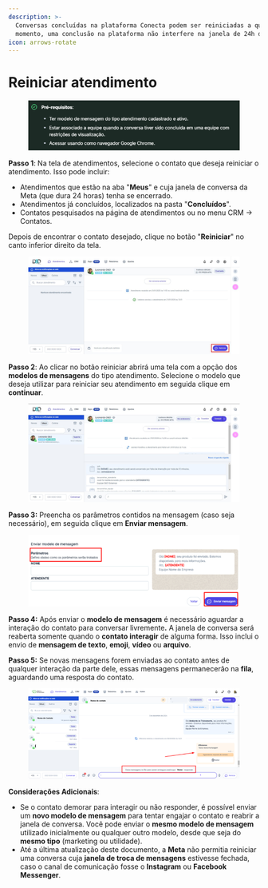 ```yaml
---
description: >-
  Conversas concluídas na plataforma Conecta podem ser reiniciadas a qualquer
  momento, uma conclusão na plataforma não interfere na janela de 24h da Meta.
icon: arrows-rotate
---
```


# Reiniciar atendimento

<figure><img src="../../.gitbook/assets/image (40) (1) (1) (1) (1).png" alt=""><figcaption></figcaption></figure>

**Passo 1**: Na tela de atendimentos, selecione o contato que deseja reiniciar o atendimento. Isso pode incluir:

* Atendimentos que estão na aba "**Meus**" e cuja janela de conversa da Meta (que dura 24 horas) tenha se encerrado.
* Atendimentos já concluídos, localizados na pasta "**Concluídos**".
* Contatos pesquisados na página de atendimentos ou no menu CRM -> Contatos.

Depois de encontrar o contato desejado, clique no botão "**Reiniciar**" no canto inferior direito da tela.

<figure><img src="../../.gitbook/assets/Passo 1 (3) (1).jpg" alt=""><figcaption></figcaption></figure>

**Passo 2**: Ao clicar no botão reiniciar abrirá uma tela com a opção dos **modelos de mensagens** do tipo atendimento. Selecione o modelo que deseja utilizar para reiniciar seu atendimento em seguida clique em **continuar**.

<figure><img src="../../.gitbook/assets/Passo 2 (4) (1).jpg" alt=""><figcaption></figcaption></figure>

**Passo 3:** Preencha os parâmetros contidos na mensagem (caso seja necessário), em seguida clique em **Enviar mensagem**.

<figure><img src="../../.gitbook/assets/image (43) (1).png" alt=""><figcaption></figcaption></figure>

**Passo 4:** Após enviar o **modelo de mensagem** é necessário aguardar a interação do contato para conversar livrement&#x65;**.** A janela de conversa será reaberta somente quando o **contato interagir** de alguma forma. Isso inclui o envio de **mensagem de texto**, **emoji**, **vídeo** ou **arquivo**.

**Passo 5:** Se novas mensagens forem enviadas ao contato antes de qualquer interação da parte dele, essas mensagens permanecerão na **fila**, aguardando uma resposta do contato.

<figure><img src="../../.gitbook/assets/image (45) (1).png" alt=""><figcaption></figcaption></figure>

**Considerações Adicionais**:

* Se o contato demorar para interagir ou não responder, é possível enviar um **novo modelo de mensagem** para tentar engajar o contato e reabrir a janela de conversa. Você pode enviar o **mesmo modelo de mensagem** utilizado inicialmente ou qualquer outro modelo, desde que seja do **mesmo tipo** (marketing ou utilidade).
* Até a última atualização deste documento, a **Meta** não permitia reiniciar uma conversa cuja **janela de troca de mensagens** estivesse fechada, caso o canal de comunicação fosse o **Instagram** ou **Facebook Messenger**.
